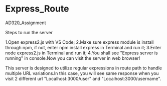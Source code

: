 # Express_Route
 AD320_Assignment

Steps to run the server

1.Open express2.js with VS Code;
2.Make sure express module is install through npm, if not, enter npm install express in Terminal and run it;
3.Enter node express2.js in Terminal and run it;
4.You shall see "Express server is running" in console.Now you can visit the server in web browser!

This server is designed to utilize regular expressions in route path to handle multiple URL variations.In this case, you will see same response when you visit 2 different url "Localhost:3000/user" and "Localhost:3000/username".
